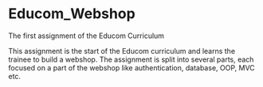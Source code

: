 # Educom_Webshop
The first assignment of the Educom Curriculum

This assignment is the start of the Educom curriculum and learns the trainee to build a webshop.
The assignment is split into several parts, each focused on a part of the webshop like authentication, database, OOP,  MVC etc.

